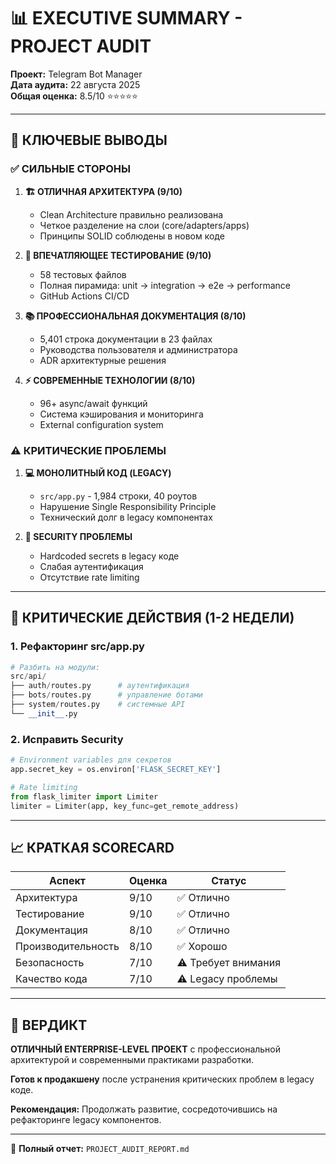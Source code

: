 # 📊 EXECUTIVE SUMMARY - PROJECT AUDIT

**Проект:** Telegram Bot Manager  
**Дата аудита:** 22 августа 2025  
**Общая оценка:** 8.5/10 ⭐⭐⭐⭐⭐

---

## 🎯 КЛЮЧЕВЫЕ ВЫВОДЫ

### ✅ **СИЛЬНЫЕ СТОРОНЫ**

1. **🏗️ ОТЛИЧНАЯ АРХИТЕКТУРА (9/10)**
   - Clean Architecture правильно реализована
   - Четкое разделение на слои (core/adapters/apps)
   - Принципы SOLID соблюдены в новом коде

2. **🧪 ВПЕЧАТЛЯЮЩЕЕ ТЕСТИРОВАНИЕ (9/10)**
   - 58 тестовых файлов
   - Полная пирамида: unit → integration → e2e → performance
   - GitHub Actions CI/CD

3. **📚 ПРОФЕССИОНАЛЬНАЯ ДОКУМЕНТАЦИЯ (8/10)**
   - 5,401 строка документации в 23 файлах
   - Руководства пользователя и администратора
   - ADR архитектурные решения

4. **⚡ СОВРЕМЕННЫЕ ТЕХНОЛОГИИ (8/10)**
   - 96+ async/await функций
   - Система кэширования и мониторинга
   - External configuration system

### ⚠️ **КРИТИЧЕСКИЕ ПРОБЛЕМЫ**

1. **💻 МОНОЛИТНЫЙ КОД (LEGACY)**
   - `src/app.py` - 1,984 строки, 40 роутов
   - Нарушение Single Responsibility Principle
   - Технический долг в legacy компонентах

2. **🔐 SECURITY ПРОБЛЕМЫ**
   - Hardcoded secrets в legacy коде
   - Слабая аутентификация
   - Отсутствие rate limiting

---

## 🚨 КРИТИЧЕСКИЕ ДЕЙСТВИЯ (1-2 НЕДЕЛИ)

### 1. **Рефакторинг src/app.py**
```python
# Разбить на модули:
src/api/
├── auth/routes.py      # аутентификация  
├── bots/routes.py      # управление ботами
├── system/routes.py    # системные API
└── __init__.py
```

### 2. **Исправить Security**
```python
# Environment variables для секретов
app.secret_key = os.environ['FLASK_SECRET_KEY']

# Rate limiting
from flask_limiter import Limiter
limiter = Limiter(app, key_func=get_remote_address)
```

---

## 📈 КРАТКАЯ SCORECARD

| Аспект | Оценка | Статус |
|--------|--------|--------|
| Архитектура | 9/10 | ✅ Отлично |
| Тестирование | 9/10 | ✅ Отлично |
| Документация | 8/10 | ✅ Отлично |
| Производительность | 8/10 | ✅ Хорошо |
| Безопасность | 7/10 | ⚠️ Требует внимания |
| Качество кода | 7/10 | ⚠️ Legacy проблемы |

---

## 🎯 ВЕРДИКТ

**ОТЛИЧНЫЙ ENTERPRISE-LEVEL ПРОЕКТ** с профессиональной архитектурой и современными практиками разработки.

**Готов к продакшену** после устранения критических проблем в legacy коде.

**Рекомендация:** Продолжать развитие, сосредоточившись на рефакторинге legacy компонентов.

---

📄 **Полный отчет:** `PROJECT_AUDIT_REPORT.md`





